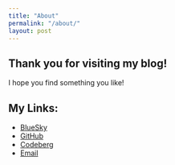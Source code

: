 ```yaml
---
title: "About"
permalink: "/about/"
layout: post
---
```



## Thank you for visiting my blog!
I hope you find something you like!

## My Links:
- [BlueSky](https://sourdani.dev)
- [GitHub](https://github.com/dangreene0/)
- [Codeberg](https://codeberg.org/sour_dani)
- [Email](mailto:sourdanidev@gmail.com)
